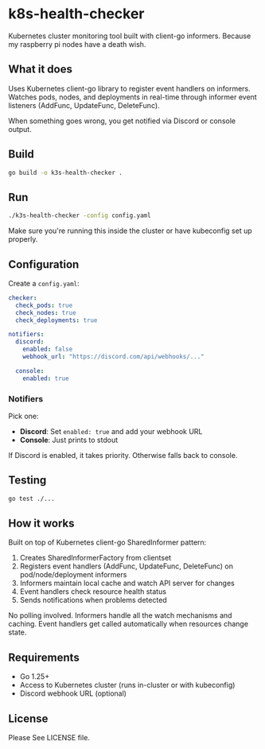 # k8s-health-checker

Kubernetes cluster monitoring tool built with client-go informers.
Because my raspberry pi nodes have a death wish.

## What it does

Uses Kubernetes client-go library to register event handlers on informers. Watches pods, nodes, and deployments in real-time through informer event listeners (AddFunc, UpdateFunc, DeleteFunc).

When something goes wrong, you get notified via Discord or console output.

## Build

```bash
go build -o k3s-health-checker .
```

## Run

```bash
./k3s-health-checker -config config.yaml
```

Make sure you're running this inside the cluster or have kubeconfig set up properly.

## Configuration

Create a `config.yaml`:

```yaml
checker:
  check_pods: true
  check_nodes: true
  check_deployments: true

notifiers:
  discord:
    enabled: false
    webhook_url: "https://discord.com/api/webhooks/..."

  console:
    enabled: true
```

### Notifiers

Pick one:

- **Discord**: Set `enabled: true` and add your webhook URL
- **Console**: Just prints to stdout

If Discord is enabled, it takes priority. Otherwise falls back to console.

## Testing

```bash
go test ./...
```

## How it works

Built on top of Kubernetes client-go SharedInformer pattern:

1. Creates SharedInformerFactory from clientset
2. Registers event handlers (AddFunc, UpdateFunc, DeleteFunc) on pod/node/deployment informers
3. Informers maintain local cache and watch API server for changes
4. Event handlers check resource health status
5. Sends notifications when problems detected

No polling involved. Informers handle all the watch mechanisms and caching. Event handlers get called automatically when resources change state.

## Requirements

- Go 1.25+
- Access to Kubernetes cluster (runs in-cluster or with kubeconfig)
- Discord webhook URL (optional)

## License

Please See LICENSE file.

